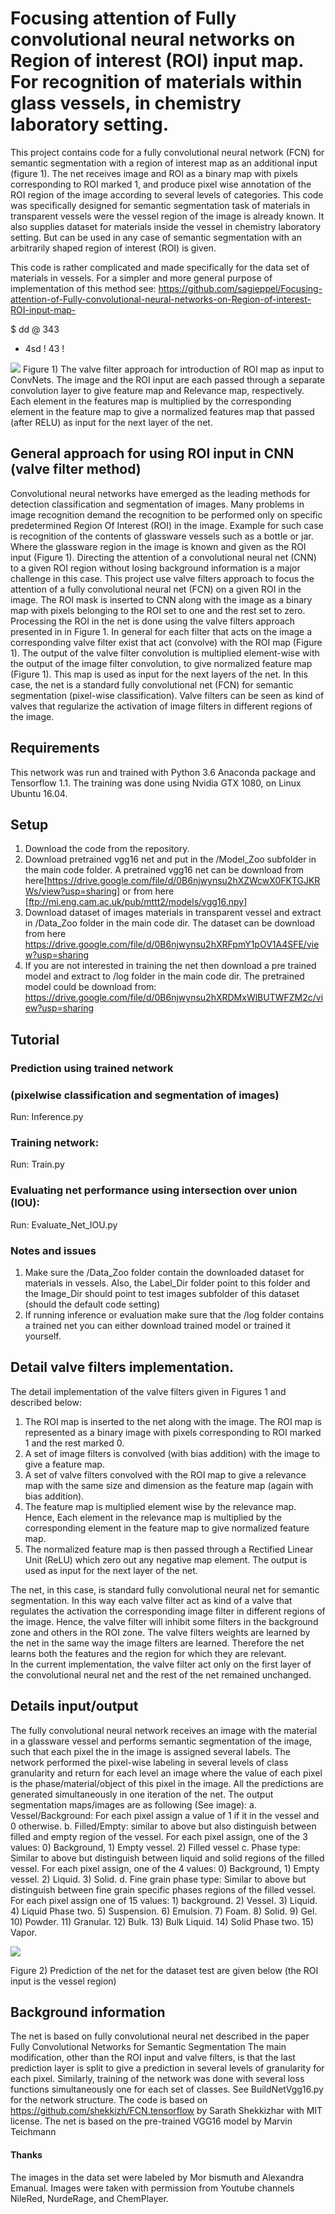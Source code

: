 # Focusing attention of Fully convolutional neural networks on Region of interest (ROI) input map. For recognition of materials within glass vessels, in chemistry laboratory setting.
This project contains code for a fully convolutional neural network (FCN) for semantic segmentation with a region of interest map as an additional input (figure 1). The net receives image and ROI as a binary map with pixels corresponding to ROI marked 1, and produce pixel wise annotation of the ROI region of the image according to several levels of categories.  This code was specifically designed for semantic segmentation task of materials in transparent vessels were the vessel region of the image is already known. It also supplies dataset for materials inside the vessel in chemistry laboratory setting. But can be used in any case of semantic segmentation with an arbitrarily shaped region of interest (ROI) is given.

This code is rather complicated and made specifically for the data set of materials in vessels. 
For a simpler and more general purpose of implementation of this method see: https://github.com/sagieppel/Focusing-attention-of-Fully-convolutional-neural-networks-on-Region-of-interest-ROI-input-map-

$ dd
@ 343
* 4sd
! 43 !


![](/Figure1.png)
Figure 1) The valve filter approach for introduction of ROI map as input to ConvNets. The image and the ROI input are each passed through a separate convolution layer to give feature map and Relevance map, respectively. Each element in the features map is multiplied by the corresponding element in the feature map to give a normalized features map that passed (after RELU) as input for the next layer of the net.

## General approach for using ROI input in  CNN (valve filter method)
Convolutional neural networks have emerged as the leading methods for detection classification and segmentation of images.  Many problems in image recognition demand the recognition to be performed only on specific predetermined Region Of Interest (ROI) in the image. Example for such case is recognition of the contents of glassware vessels such as a bottle or jar. Where the glassware region in the image is known and given as the ROI input (Figure 1). Directing the attention of a convolutional neural net (CNN) to a given ROI region without losing background information is a major challenge in this case. This project use valve filters approach to focus the attention of a fully convolutional neural net (FCN) on a given ROI in the image. The ROI mask is inserted to CNN along with the image as a binary map with pixels belonging to the ROI set to one and the rest set to zero. Processing the ROI in the net is done using the valve filters approach presented in in Figure 1. In general for each filter that acts on the image a corresponding valve filter exist that act  (convolve) with the ROI map (Figure 1). The output of the valve filter convolution is multiplied element-wise with the output of the image filter convolution, to give normalized feature map (Figure 1). This map is used as input for the next layers of the net. In this case, the net is a standard fully convolutional net  (FCN)  for semantic segmentation (pixel-wise classification). Valve filters can be seen as kind of valves that regularize the activation of image filters in different regions of the image. 


## Requirements
This network was run and trained with Python 3.6  Anaconda package and Tensorflow 1.1. The training was done using Nvidia GTX 1080, on Linux Ubuntu 16.04.

## Setup
1) Download the code from the repository.
2) Download pretrained vgg16 net and put in the /Model_Zoo subfolder in the main code folder. A pretrained vgg16 net can be download from here[https://drive.google.com/file/d/0B6njwynsu2hXZWcwX0FKTGJKRWs/view?usp=sharing] or from here [ftp://mi.eng.cam.ac.uk/pub/mttt2/models/vgg16.npy]
3) Download dataset of images materials in transparent vessel and extract in /Data_Zoo folder in the main code dir. The dataset can be download from here https://drive.google.com/file/d/0B6njwynsu2hXRFpmY1pOV1A4SFE/view?usp=sharing
4) If you are not interested in training the net then download a pre trained model and extract to /log folder in the main code dir. The pretrained model could be download from: https://drive.google.com/file/d/0B6njwynsu2hXRDMxWlBUTWFZM2c/view?usp=sharing


## Tutorial
### Prediction using trained network
### (pixelwise classification and segmentation of images)
Run: Inference.py

### Training network:
Run: Train.py

### Evaluating net performance using intersection over union (IOU):
Run: Evaluate_Net_IOU.py

### Notes and issues
1) Make sure the /Data_Zoo folder contain the downloaded dataset for materials in vessels. Also, the Label_Dir folder point to  this folder and the Image_Dir should point to test images subfolder of this dataset (should the default code setting) 
2) If running inference or evaluation make sure that the /log folder contains a trained net you can either download trained model or trained it yourself. 

## Detail valve filters implementation.
The detail  implementation of the valve filters  given in Figures 1 and described below:

1) The ROI map is inserted to the net along with the image. The ROI map is represented as a binary image with pixels corresponding to ROI marked 1 and the rest marked 0. 
2) A set of image filters is convolved (with bias addition) with the image to give a feature map. 
3) A set of valve filters convolved with the ROI map to give a relevance map with the same size and dimension as the feature map (again with bias addition).
4) The feature map is multiplied element wise by the relevance map. Hence,  Each element in the relevance map is multiplied by the corresponding element in the feature map to give normalized feature map. 
5) The normalized feature map is then passed through a Rectified Linear Unit (ReLU)  which zero out any negative map element. The output is used as input for the next layer of the net.  

The net, in this case, is standard fully convolutional neural net for semantic segmentation.
In this way each valve filter act as kind of a valve that regulates the activation the corresponding image filter in different regions of the image. Hence, the valve filter will inhibit some filters in the background zone and others in the ROI zone. 
The valve filters weights are learned by the net in the same way the image filters are learned. Therefore the net learns both the features and the region for which they are relevant.   
In the current implementation, the valve filter act only on the first layer of the convolutional neural net and the rest of the net remained unchanged. 

## Details input/output

The fully convolutional neural network receives an image with the material in a glassware vessel and performs semantic segmentation of the image, such that each pixel the in the image is assigned several labels. The network performed the pixel-wise labeling in several levels of class granularity and return for each level an image where the value of each pixel is the phase/material/object of this pixel in the image. All the predictions are generated simultaneously in one iteration of the net. The output segmentation maps/images are as following (See image):
a. Vessel/Background: For each pixel assign a value of 1 if it in the vessel and 0 otherwise.
b. Filled/Empty: similar to above but also distinguish between filled and empty region of the vessel. For each pixel assign, one of the 3 values: 0) Background, 1) Empty vessel. 2) Filled vessel
c. Phase type: Similar to above but distinguish between liquid and solid regions of the filled vessel. For each pixel assign, one of the 4 values: 0) Background, 1) Empty vessel. 2) Liquid. 3) Solid.
d. Fine grain phase type: Similar to above but distinguish between fine grain specific phases regions of the filled vessel. For each pixel assign one of 15 values: 1) background. 2) Vessel. 3) Liquid. 4) Liquid Phase two. 5) Suspension. 6) Emulsion. 7) Foam. 8) Solid. 9) Gel. 10) Powder. 11) Granular. 12) Bulk. 13) Bulk Liquid. 14) Solid Phase two. 15) Vapor.

![](/Figure2.jpg)

Figure 2) Prediction of the net for the dataset test are given below (the ROI input is the vessel region)

## Background information
The net is based on fully convolutional neural net described in the paper Fully Convolutional Networks for Semantic Segmentation The main modification, other than the ROI input and valve filters, is that the last prediction layer is split to give a prediction in several levels of granularity for each pixel. Similarly, training of the network was done with several loss functions simultaneously one for each set of classes. See BuildNetVgg16.py for the network structure. The code is based on 
https://github.com/shekkizh/FCN.tensorflow by Sarath Shekkizhar with MIT license. The net is based on the pre-trained VGG16 model by Marvin Teichmann

#### Thanks
The images in the data set were labeled by Mor bismuth and Alexandra Emanual. Images were taken with permission from Youtube channels NileRed, NurdeRage, and ChemPlayer. 

